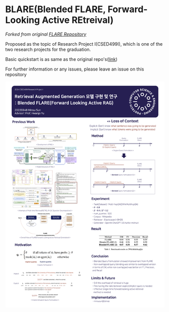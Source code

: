 # BLARE(Blended FLARE, Forward-Looking Active REtreival)

*Forked from original [FLARE Repository](https://github.com/jzbjyb/FLARE)*

Proposed as the topic of Research Project I(CSED499I), which is one of the two research projects for the graduation.

Basic quickstart is as same as the original repo's([link](https://github.com/minsusun/BLARE/blob/main/README.md))

For further information or any issues, please leave an issue on this repository

![image](doc/img/image.png)
